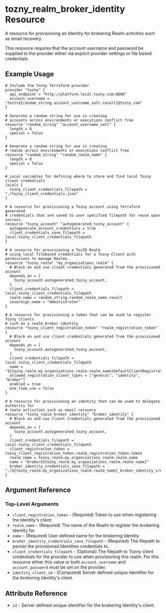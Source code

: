 # tozny_realm_broker_identity Resource

A resource for provisioning an Identity for brokering Realm activities such as email recovery.

This resource requires that the account username and password be supplied to the provider either via explicit provider settings or file based credentials.

## Example Usage

```hcl
# Include the Tozny Terraform provider
provider "tozny" {
  api_endpoint = "http://platform.local.tozny.com:8000"
  account_username = "test+${random_string.account_username_salt.result}@tozny.com"
}

# Generate a random string for use in creating
# accounts across environments or executions conflict free
resource "random_string" "account_username_salt" {
  length = 8
  special = false
}

# Generate a random string for use in creating
# realms across environments or executions conflict free
resource "random_string" "random_realm_name" {
  length = 8
  special = false
}

# Local variables for defining where to store and find local Tozny client credentials
locals {
  tozny_client_credentials_filepath = "./tozny_client_credentials.json"
}

# A resource for provisioning a Tozny account using Terraform generated
# credentials that are saved to user specified filepath for reuse upon success.
resource "tozny_account" "autogenerated_tozny_account" {
  autogenerate_account_credentials = true
  client_credentials_save_filepath = local.tozny_client_credentials_filepath
}

# A resource for provisioning a TozID Realm
# using local filebased credentials for a Tozny Client with permissions to manage Realms.
resource "tozny_realm" "my_organizations_realm" {
  # Block on and use client credentials generated from the provisioned account
  depends_on = [
    tozny_account.autogenerated_tozny_account,
  ]
  client_credentials_filepath = local.tozny_client_credentials_filepath
  realm_name = random_string.random_realm_name.result
  sovereign_name = "Administrator"
}

# A resource for provisioning a token that can be used to register Tozny clients
# such as a realm broker identity
resource "tozny_client_registration_token" "realm_registration_token" {
  # Block on and use client credentials generated from the provisioned account
  depends_on = [
    tozny_account.autogenerated_tozny_account,
  ]
  client_credentials_filepath = local.tozny_client_credentials_filepath
  name = "${tozny_realm.my_organizations_realm.realm_name}DefaultClientRegistrationToken"
  allowed_registration_client_types = ["general", "identity", "broker"]
  enabled = true
  one_time_use = false
}

# A resource for provisioning an identity that can be used to delegate authority for
# realm activities such as email recovery
resource "tozny_realm_broker_identity" "broker_identity" {
  # Block on and use client credentials generated from the provisioned account
  depends_on = [
    tozny_account.autogenerated_tozny_account,
  ]
  client_credentials_filepath = local.tozny_client_credentials_filepath
  client_registration_token = tozny_client_registration_token.realm_registration_token.token
  realm_name = tozny_realm.my_organizations_realm.realm_name
  name = "broker${tozny_realm.my_organizations_realm.realm_name}"
  broker_identity_credentials_save_filepath = "./${tozny_realm.my_organizations_realm.realm_name}_broker_identity_credentials.json"
}
```

## Argument Reference

### Top-Level Arguments

* `client_registration_token` - (Required) Token to use when registering the Identity's client.
* `realm_name` - (Required) The name of the Realm to register the brokering Identity for
* `name` - (Required) User defined name for the brokering Identity
* `broker_identity_credentials_save_filepath` - (Required) The filepath to persist the provisioned Identities credentials to.
* `client_credentials_filepath` - (Optional) The filepath to Tozny client credentials for the provider to use when provisioning this realm. For this resource either this value or both `account_username` and `account_password` must be set on the provider.
* `identity_client_id` - (Computed) Server defined unique identifier for the brokering Identity's client.

## Attribute Reference

* `id` - Server defined unique identifier for the brokering Identity's client.
